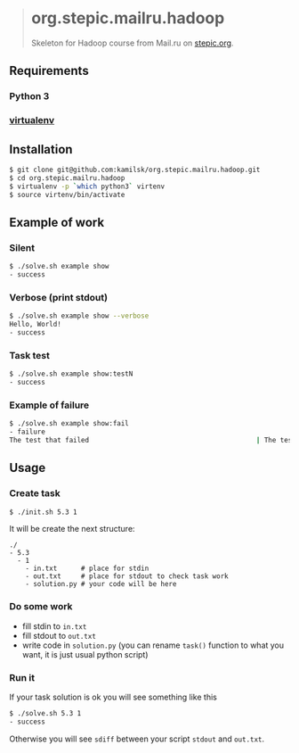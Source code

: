 > # org.stepic.mailru.hadoop
>
> Skeleton for Hadoop course from Mail.ru on
> [stepic.org](http://bit.ly/stepic-hadoop).

## Requirements

### Python 3

### [virtualenv](https://virtualenv.pypa.io/en/stable/installation.html)

## Installation

```bash
$ git clone git@github.com:kamilsk/org.stepic.mailru.hadoop.git
$ cd org.stepic.mailru.hadoop
$ virtualenv -p `which python3` virtenv
$ source virtenv/bin/activate
```

## Example of work

### Silent

```bash
$ ./solve.sh example show
- success
```

### Verbose (print stdout)

```bash
$ ./solve.sh example show --verbose
Hello, World!
- success
```

### Task test

```bash
$ ./solve.sh example show:testN
- success
```

### Example of failure

```bash
$ ./solve.sh example show:fail
- failure
The test that failed                                          | The test that checked
```

## Usage

### Create task

```bash
$ ./init.sh 5.3 1
```

It will be create the next structure:

```
./
- 5.3
  - 1
    - in.txt      # place for stdin
    - out.txt     # place for stdout to check task work
    - solution.py # your code will be here
```

### Do some work

- fill stdin to `in.txt`
- fill stdout to `out.txt`
- write code in `solution.py` (you can rename `task()` function to what you want, it is just usual python script)

### Run it

If your task solution is ok you will see something like this

```bash
$ ./solve.sh 5.3 1
- success
```

Otherwise you will see `sdiff` between your script `stdout` and `out.txt`.
